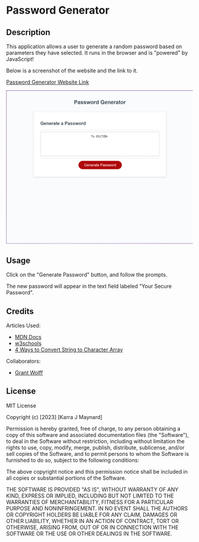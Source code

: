 # Password Generator

## Description

This application allows a user to generate a random password based on parameters they have selected. It runs in the browser and is "powered" by JavaScript!

Below is a screenshot of the website and the link to it.

[Password Generator Website Link](https://purplepeopleeated.github.io/password-generator/)

![screenshot of a generated password](assets/images/password-generator.png)

## Usage

Click on the "Generate Password" button, and follow the prompts.

The new password will appear in the text field labeled "Your Secure Password".

## Credits

Articles Used:
- [MDN Docs](https://developer.mozilla.org/)
- [w3schools](https://www.w3schools.com/)
- [4 Ways to Convert String to Character Array](https://www.samanthaming.com/tidbits/83-4-ways-to-convert-string-to-character-array/)

Collaborators: 
- [Grant Wolff](https://www.github.com/neongreen64/)


## License

MIT License

Copyright (c) [2023] [Karra J Maynard]

Permission is hereby granted, free of charge, to any person obtaining a copy
of this software and associated documentation files (the "Software"), to deal
in the Software without restriction, including without limitation the rights
to use, copy, modify, merge, publish, distribute, sublicense, and/or sell
copies of the Software, and to permit persons to whom the Software is
furnished to do so, subject to the following conditions:

The above copyright notice and this permission notice shall be included in all
copies or substantial portions of the Software.

THE SOFTWARE IS PROVIDED "AS IS", WITHOUT WARRANTY OF ANY KIND, EXPRESS OR
IMPLIED, INCLUDING BUT NOT LIMITED TO THE WARRANTIES OF MERCHANTABILITY,
FITNESS FOR A PARTICULAR PURPOSE AND NONINFRINGEMENT. IN NO EVENT SHALL THE
AUTHORS OR COPYRIGHT HOLDERS BE LIABLE FOR ANY CLAIM, DAMAGES OR OTHER
LIABILITY, WHETHER IN AN ACTION OF CONTRACT, TORT OR OTHERWISE, ARISING FROM,
OUT OF OR IN CONNECTION WITH THE SOFTWARE OR THE USE OR OTHER DEALINGS IN THE
SOFTWARE.